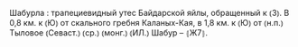 ---
---

Шабурла
: трапециевидный утес Байдарской яйлы, обращенный к ⦅З⦆. В 0,8 км. к ⦅Ю⦆ от скального гребня Каланых-Кая, в 1,8 км. к ⦅Ю⦆ от ⦅н.п.⦆ Тыловое ⦅Севаст.⦆ ⦅ср.⦆ ⦅монг.⦆ ⦅ИЛ.⦆ Шабур – ⦃Ж7⦄.
